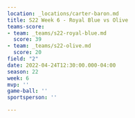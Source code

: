 ```yaml
---
location: _locations/carter-baron.md
title: S22 Week 6 - Royal Blue vs Olive
teams-score:
- team: _teams/s22-royal-blue.md
  score: 39
- team: _teams/s22-olive.md
  score: 20
field: "2"
date: 2022-04-24T12:30:00.000-04:00
season: 22
week: 6
mvp: ''
game-ball: ''
sportsperson: ''

---
```

